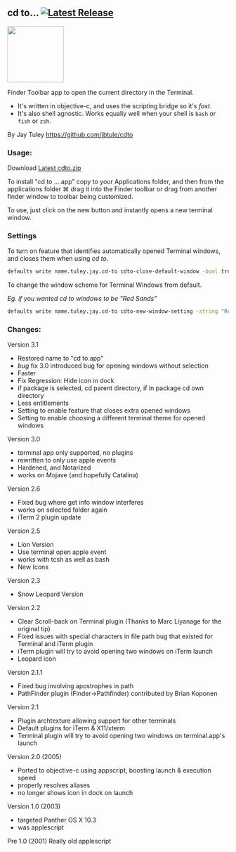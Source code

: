 ## cd to... [![Latest Release](https://img.shields.io/github/release/jbtule/cdto.svg)](https://github.com/jbtule/cdto/releases/latest)
<img src="https://raw.github.com/jbtule/cdto/master/graphics/lion.png" height="128px" width="128px" />

Finder Toolbar app to open the current directory in the Terminal.

 * It's written in objective-c, and uses the scripting bridge so it's *fast*.
 * It's also shell agnostic. Works equally well when your shell is `bash` or `fish` or `zsh`.

By Jay Tuley
https://github.com/jbtule/cdto

### Usage:

Download [Latest cdto.zip](https://github.com/jbtule/cdto/releases/latest)


To install "cd to ....app" copy to your Applications folder, and then from the applications folder ⌘ drag it into the Finder toolbar or drag from another finder window to toolbar being customized.

To use, just click on the new button and instantly opens a new terminal window.

### Settings

To turn on feature that identifies automatically opened  Terminal windows, and closes them when using *cd to*.

```bash
defaults write name.tuley.jay.cd-to cdto-close-default-window -bool true
```

To change the window scheme for Terminal Windows from default.

_Eg. if you wanted cd to windows to be "Red Sands"_

```bash
defaults write name.tuley.jay.cd-to cdto-new-window-setting -string "Red Sands"
```




### Changes:

Version 3.1
 * Restored name to "cd to.app"
 * *bug* fix 3.0 introduced bug for opening windows without selection
 * Faster
 * Fix Regression: Hide icon in dock
 * if package is selected, cd parent directory, if in package cd own directory
 * Less entitlements
 * Setting to enable feature that closes extra opened windows
 * Setting to enable choosing a different terminal theme for opened windows


Version 3.0
 * terminal app only supported, no plugins
 * rewritten to only use apple events
 * Hardened, and Notarized
 * works on Mojave (and hopefully Catalina)

Version 2.6
 * Fixed bug where get info window interferes
 * works on selected folder again
 * iTerm 2 plugin update

Version 2.5
 * Lion Version
 * Use terminal open apple event
 * works with tcsh as well as bash
 * New Icons

Version 2.3
 * Snow Leopard Version

Version 2.2
 * Clear Scroll-back on Terminal plugin (Thanks to Marc Liyanage for the original tip)
 * Fixed issues with special characters in file path bug that existed for Terminal and iTerm plugin
 * iTerm plugin will try to avoid opening two windows on iTerm launch
 * Leopard icon

Version 2.1.1
 * Fixed bug involving apostrophes in path
 * PathFinder plugin (Finder->Pathfinder) contributed by Brian Koponen

Version 2.1
 * Plugin archtexture allowing support for other terminals
 * Default plugins for iTerm & X11/xterm
 * Terminal plugin will try to avoid opening two windows on terminal.app's launch

Version 2.0 (2005)
 * Ported to objective-c using appscript, boosting launch & execution speed
 * properly resolves aliases
 * no longer shows icon in dock on launch
 
Version 1.0 (2003)
  * targeted Panther OS X 10.3
  * was applescript

Pre 1.0 (2001)
   Really old applescript
